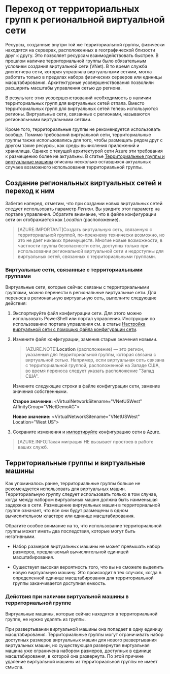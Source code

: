 <properties 
   pageTitle="Переход от территориальных групп к региональной виртуальной сети"
   description="Узнайте, как перейти от территориальных групп к региональным виртуальным сетям."
   services="virtual-network"
   documentationCenter="na"
   authors="telmosampaio"
   manager="carolz"
   editor="tysonn" />
<tags 
   ms.service="virtual-network"
   ms.devlang="na"
   ms.topic="article"
   ms.tgt_pltfrm="na"
   ms.workload="infrastructure-services"
   ms.date="09/02/2015"
   ms.author="telmos" />

# Переход от территориальных групп к региональной виртуальной сети

Ресурсы, созданные внутри той же территориальной группы, физически находятся на серверах, расположенных в географической близости друг к другу. Это позволяет ресурсам взаимодействовать быстрее. В прошлом наличие территориальной группы было обязательным условием создания виртуальной сети (VNet). В то время служба диспетчера сети, которая управляла виртуальными сетями, могла работать только в пределах набора физических серверов или единицы масштабирования. Архитектурные усовершенствования позволили расширить масштабы управления сетью до региона.

В результате этих усовершенствований необходимость в наличии территориальных групп для виртуальных сетей отпала. Вместо территориальных групп для виртуальных сетей теперь используются регионы. Виртуальные сети, связанные с регионами, называются региональными виртуальными сетями.

Кроме того, территориальные группы не рекомендуется использовать вообще. Помимо требований виртуальной сети, территориальные группы также использовались для того, чтобы размещать рядом друг с другом такие ресурсы, как среды вычисления приложений и хранилища. Однако с текущей архитектурой сети Azure эти требования к размещению более не актуальны. В статье [Территориальные группы и виртуальные машины](#Affinity-groups-and-VMs) описаны несколько оставшихся актуальных случаев возможного использования территориальной группы.

## Создание региональных виртуальных сетей и переход к ним

Забегая наперед, отметим, что при создании новых виртуальных сетей следует использовать параметр *Регион*. Вы увидите этот параметр на портале управления. Обратите внимание, что в файле конфигурации сети он отображается как *Location* (расположение).

>[AZURE.IMPORTANT]Создать виртуальную сеть, связанную с территориальной группой, по-прежнему технически возможно, но это не дает никаких преимуществ. Многие новые возможности, в частности группы безопасности сети, доступны только при использовании региональной виртуальной сети и недоступны для виртуальных сетей, связанных с территориальными группами.

### Виртуальные сети, связанные с территориальными группами

Виртуальные сети, которые сейчас связаны с территориальными группами, можно перенести в региональные виртуальные сети. Для переноса в региональную виртуальную сеть, выполните следующие действия:

1. Экспортируйте файл конфигурации сети. Для этого можно использовать PowerShell или портал управления. Инструкции по использованию портала управления см. в статье [Настройка виртуальной сети с помощью файла конфигурации сети](../virtual-networks-using-network-configuration-file/).

1. Измените файл конфигурации, заменив старые значения новыми.

	> [AZURE.NOTE]**Location** (расположение) — это регион, указанный для территориальной группы, которая связана с виртуальной сетью. Например, если виртуальная сеть связана с территориальной группой, расположенной на Западе США, во время переноса следует указать расположение "Запад США".
	
	Измените следующие строки в файле конфигурации сети, заменив значения собственными.

	**Старое значение:** \<VirtualNetworkSitename="VNetUSWest" AffinityGroup="VNetDemoAG">

	**Новое значение:** \<VirtualNetworkSitename="VNetUSWest" Location="West US">

1. Сохраните изменения и [импортируйте](../virtual-networks-using-network-configuration-file/) конфигурацию сети в Azure.

>[AZURE.INFO]Такая миграция НЕ вызывает простоев в работе ваших служб.

## Территориальные группы и виртуальные машины

Как упоминалось ранее, территориальные группы больше не рекомендуется использовать для виртуальных машин. Территориальную группу следует использовать только в том случае, когда между набором виртуальных машин должна быть наименьшая задержка в сети. Размещение виртуальных машин в территориальной группе означает, что все они будут размещены в одном вычислительном кластере или единице масштабирования.

Обратите особое внимание на то, что использование территориальной группы может иметь два последствия, которые могут быть негативными.

- Набор размеров виртуальных машины не может превышать набор размеров, предлагаемый вычислительной единицей масштабирования.

- Существует высокая вероятность того, что вы не сможете выделить новую виртуальную машину. Это происходит в тех случаях, когда в определенной единице масштабирования для территориальной группы заканчивается доступная емкость.

### Действия при наличии виртуальной машины в территориальной группе

Виртуальные машины, которые сейчас находятся в территориальной группе, не нужно удалять из группы.

При развертывании виртуальной машины она попадает в одну единицу масштабирования. Территориальные группы могут ограничивать набор доступных размеров виртуальных машин для нового развертывания виртуальных машин, но существующая развернутая виртуальная машина уже ограничена набором размеров, доступных в единице масштабирования, в которой она развернута. По этой причине удаление виртуальной машины из территориальной группы не имеет смысла.
 

<!---HONumber=Oct15_HO3-->